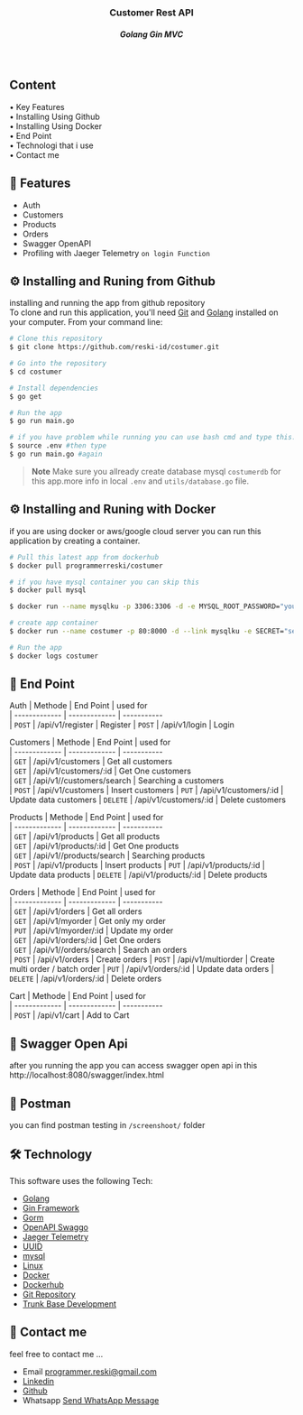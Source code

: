 

<h3 align="center">Customer Rest API <br>
<h5 align="center" >Golang Gin MVC<h5>
<br>
</h4>
<p align="left">
<h2>
  Content <br></h2>
  • Key Features <br>
  • Installing Using Github<br>
  • Installing Using Docker<br>
  • End Point<br>
  • Technologi that i use<br>
  • Contact me<br>
</p>

## 📱 Features

* Auth
* Customers
* Products
* Orders
* Swagger OpenAPI
* Profiling with Jaeger Telemetry `on login Function`


## ⚙️ Installing and Runing from Github

installing and running the app from github repository <br>
To clone and run this application, you'll need [Git](https://git-scm.com) and [Golang](https://go.dev/dl/) installed on your computer. From your command line:

```bash
# Clone this repository
$ git clone https://github.com/reski-id/costumer.git

# Go into the repository
$ cd costumer

# Install dependencies
$ go get

# Run the app
$ go run main.go

# if you have problem while running you can use bash cmd and type this..
$ source .env #then type 
$ go run main.go #again
```

> **Note**
> Make sure you allready create database mysql `costumerdb` for this app.more info in local `.env` and `utils/database.go` file.


## ⚙️ Installing and Runing with Docker
if you are using docker or aws/google cloud server you can run this application by creating a container. <br>

```bash
# Pull this latest app from dockerhub 
$ docker pull programmerreski/costumer

# if you have mysql container you can skip this
$ docker pull mysql

$ docker run --name mysqlku -p 3306:3306 -d -e MYSQL_ROOT_PASSWORD="yourmysqlpassword" mysql 

# create app container
$ docker run --name costumer -p 80:8000 -d --link mysqlku -e SECRET="secr3t" -e SERVERPORT=8000 -e Name="costumer" -e Address=mysqlku -e Port=3306 -e Username="root" -e Password="yourmysqlpassword" programmerreski/costumer

# Run the app
$ docker logs costumer
```

## 📜 End Point  

Auth
| Methode       | End Point      | used for            
| ------------- | -------------  | -----------                  
| `POST`        | /api/v1/register            | Register
| `POST`        | /api/v1/login         | Login

Customers
| Methode       | End Point      | used for            
| ------------- | -------------  | -----------                  
| `GET`         | /api/v1/customers             | Get all customers      
| `GET`         | /api/v1/customers/:id          | Get One customers      
| `GET`         | /api/v1//customers/search       | Searching a customers      
| `POST`        | /api/v1/customers              | Insert customers 
| `PUT`         | /api/v1/customers/:id         | Update data customers
| `DELETE`      | /api/v1/customers/:id         | Delete customers  


Products
| Methode       | End Point      | used for            
| ------------- | -------------  | -----------                  
| `GET`         | /api/v1/products             | Get all products      
| `GET`         | /api/v1/products/:id          | Get One products      
| `GET`         | /api/v1//products/search          | Searching products      
| `POST`        | /api/v1/products              | Insert products 
| `PUT`         | /api/v1/products/:id         | Update data products
| `DELETE`      | /api/v1/products/:id         | Delete products  

Orders
| Methode       | End Point      | used for            
| ------------- | -------------  | -----------                  
| `GET`         | /api/v1/orders             | Get all orders      
| `GET`         | /api/v1/myorder             | Get only my order   
| `PUT`         | /api/v1/myorder/:id                 | Update my order   
| `GET`         | /api/v1/orders/:id          | Get One orders      
| `GET`         | /api/v1//orders/search          | Search an orders      
| `POST`        | /api/v1/orders              | Create orders 
| `POST`        | /api/v1/multiorder              | Create multi order / batch order
| `PUT`         | /api/v1/orders/:id         | Update data orders
| `DELETE`      | /api/v1/orders/:id         | Delete orders  

Cart
| Methode       | End Point      | used for            
| ------------- | -------------  | -----------                      
| `POST`        | /api/v1/cart            | Add to Cart

## 📜 Swagger Open Api
after you running the app you can access swagger open api in this 
 http://localhost:8080/swagger/index.html

## 📜 Postman 
you can find postman testing in  `/screenshoot/` folder

## 🛠️ Technology

This software uses the following Tech:

- [Golang](https://go.dev/dl/)
- [Gin Framework](https://gin-gonic.com/)
- [Gorm](https://gorm.io/index.html)
- [OpenAPI Swaggo](https://github.com/swaggo/gin-swagger)
- [Jaeger Telemetry](https://www.jaegertracing.io/)
- [UUID](github.com/google/uuid)
- [mysql](https://www.mysql.com/)
- [Linux](https://www.linux.com/)
- [Docker](https://www.docker.com/)
- [Dockerhub](https://hub.docker.com/u/programmerreski)
- [Git Repository](https://github.com/reski-id)
- [Trunk Base Development](https://trunkbaseddevelopment.com/)


## 📱 Contact me
feel free to contact me ... 
- Email programmer.reski@gmail.com 
- [Linkedin](https://www.linkedin.com/in/reski-id)
- [Github](https://github.com/reski-id)
- Whatsapp <a href="https://wa.me/+6281261478432?text=Hello">Send WhatsApp Message</a>
